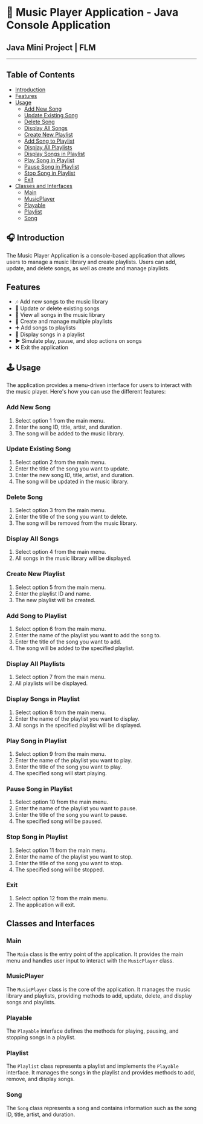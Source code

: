 # 🎵 Music Player Application - Java Console Application

## Java Mini Project | FLM
---

## Table of Contents
- [Introduction](#introduction)
- [Features](#features)
- [Usage](#usage)
  - [Add New Song](#add-new-song)
  - [Update Existing Song](#update-existing-song)
  - [Delete Song](#delete-song)
  - [Display All Songs](#display-all-songs)
  - [Create New Playlist](#create-new-playlist)
  - [Add Song to Playlist](#add-song-to-playlist)
  - [Display All Playlists](#display-all-playlists)
  - [Display Songs in Playlist](#display-songs-in-playlist)
  - [Play Song in Playlist](#play-song-in-playlist)
  - [Pause Song in Playlist](#pause-song-in-playlist)
  - [Stop Song in Playlist](#stop-song-in-playlist)
  - [Exit](#exit)
- [Classes and Interfaces](#classes-and-interfaces)
  - [Main](#main)
  - [MusicPlayer](#musicplayer)
  - [Playable](#playable)
  - [Playlist](#playlist)
  - [Song](#song)

## 🎧 Introduction

The Music Player Application is a console-based application that allows users to manage a music library and create playlists. Users can add, update, and delete songs, as well as create and manage playlists.

## Features

- 🎶 Add new songs to the music library
- 📝 Update or delete existing songs
- 📄 View all songs in the music library
- 📁 Create and manage multiple playlists
- ➕ Add songs to playlists
- 📂 Display songs in a playlist
- ▶️ Simulate play, pause, and stop actions on songs
- ❌ Exit the application

## 🕹️ Usage

The application provides a menu-driven interface for users to interact with the music player. Here's how you can use the different features:

### Add New Song

1. Select option 1 from the main menu.
2. Enter the song ID, title, artist, and duration.
3. The song will be added to the music library.

### Update Existing Song

1. Select option 2 from the main menu.
2. Enter the title of the song you want to update.
3. Enter the new song ID, title, artist, and duration.
4. The song will be updated in the music library.

### Delete Song

1. Select option 3 from the main menu.
2. Enter the title of the song you want to delete.
3. The song will be removed from the music library.

### Display All Songs

1. Select option 4 from the main menu.
2. All songs in the music library will be displayed.

### Create New Playlist

1. Select option 5 from the main menu.
2. Enter the playlist ID and name.
3. The new playlist will be created.

### Add Song to Playlist

1. Select option 6 from the main menu.
2. Enter the name of the playlist you want to add the song to.
3. Enter the title of the song you want to add.
4. The song will be added to the specified playlist.

### Display All Playlists

1. Select option 7 from the main menu.
2. All playlists will be displayed.

### Display Songs in Playlist

1. Select option 8 from the main menu.
2. Enter the name of the playlist you want to display.
3. All songs in the specified playlist will be displayed.

### Play Song in Playlist

1. Select option 9 from the main menu.
2. Enter the name of the playlist you want to play.
3. Enter the title of the song you want to play.
4. The specified song will start playing.

### Pause Song in Playlist

1. Select option 10 from the main menu.
2. Enter the name of the playlist you want to pause.
3. Enter the title of the song you want to pause.
4. The specified song will be paused.

### Stop Song in Playlist

1. Select option 11 from the main menu.
2. Enter the name of the playlist you want to stop.
3. Enter the title of the song you want to stop.
4. The specified song will be stopped.

### Exit

1. Select option 12 from the main menu.
2. The application will exit.

## Classes and Interfaces

### Main

The `Main` class is the entry point of the application. It provides the main menu and handles user input to interact with the `MusicPlayer` class.

### MusicPlayer

The `MusicPlayer` class is the core of the application. It manages the music library and playlists, providing methods to add, update, delete, and display songs and playlists.

### Playable

The `Playable` interface defines the methods for playing, pausing, and stopping songs in a playlist.

### Playlist

The `Playlist` class represents a playlist and implements the `Playable` interface. It manages the songs in the playlist and provides methods to add, remove, and display songs.

### Song

The `Song` class represents a song and contains information such as the song ID, title, artist, and duration.
